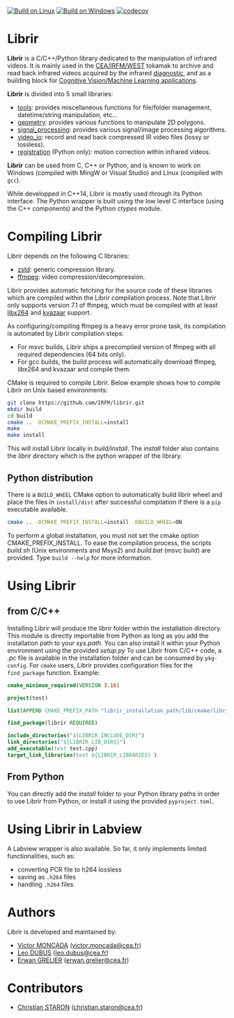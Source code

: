 [![Build on Linux](https://github.com/IRFM/librir/actions/workflows/build-linux.yml/badge.svg)](https://github.com/IRFM/librir/actions/workflows/build-linux.yml)
[![Build on Windows](https://github.com/IRFM/librir/actions/workflows/build-windows.yml/badge.svg?branch=main)](https://github.com/IRFM/librir/actions/workflows/build-windows.yml)
[![codecov](https://codecov.io/gh/IRFM/librir/graph/badge.svg?token=33OAGARS5K)](https://codecov.io/gh/IRFM/librir)

# Librir

**Librir** is a C/C++/Python library dedicated to the manipulation of infrared videos. It is mainly used in the [CEA/IRFM/WEST](https://irfm.cea.fr/en/west/) tokamak to archive and read back infrared videos acquired by the infrared [diagnostic](https://www.sciencedirect.com/science/article/pii/S0920379619304120), and as a building block for [Cognitive Vision/Machine Learning applications](https://www.sciencedirect.com/science/article/pii/S092037962300220X).

**Librir** is divided into 5 small libraries:

 - [tools](docs/tools.md): provides miscellaneous functions for file/folder management, datetime/string manipulation, etc...
 - [geometry](docs/geometry.md): provides various functions to manipulate 2D polygons.
 - [signal_processing](docs/signal_processing.md): provides various signal/image processing algorithms. 
 - [video_io](docs/video_io.md): record and read back compressed IR video files (lossy or lossless).
 - [registration](docs/registration.md) (Python only): motion correction within infrared videos.

**Librir** can be used from C, C++ or Python, and is known to work on Windows (compiled with MingW or Visual Studio) and Linux (compiled with `gcc`).

While developped in C++14, Librir is mostly used through its Python interface. The Python wrapper is built using the low level C interface (using the C++ components) and the Python *ctypes* module. 

# Compiling Librir

Librir depends on the following C libraries:

- [zstd](https://facebook.github.io/zstd/): generic compression library.
- [ffmpeg](https://www.ffmpeg.org/): video compression/decompression.

Librir provides automatic fetching for the source code of these libraries which are compiled within the Librir compilation process. 
Note that Librir only supports version 7.1 of ffmpeg, which must be compiled with at least [libx264](https://www.videolan.org/developers/x264.html) and [kvazaar](https://github.com/ultravideo/kvazaar) support.

As configuring/compiling ffmpeg is a heavy error prone task, its compilation is automated by Librir compilation steps:

-	For msvc builds, Librir ships a precompiled version of ffmpeg with all required dependencies (64 bits only).
-	For gcc builds, the build process will automatically download ffmpeg, libx264 and kvazaar and compile them.

CMake is required to compile Librir. Below example shows how to compile Librir on Unix based environments:

```bash
git clone https://github.com/IRFM/librir.git
mkdir build
cd build
cmake .. -DCMAKE_PREFIX_INSTALL=install
make
make install
```

This will install Librir locally in *build/install*. The *install* folder also contains the *librir* directory which is the python wrapper of the library. 

## Python distribution

There is a `BUILD_WHEEL` CMake option to automatically build librir wheel and place the files in `install/dist` after successful compilation if there is a `pip` executable available.  

```bash
cmake .. -DCMAKE_PREFIX_INSTALL=install -DBUILD_WHEEL=ON
```

To perform a global installation, you must not set the cmake option CMAKE_PREFIX_INSTALL.
To ease the compilation process, the scripts *build.sh* (Unix environments and Msys2) and *build.bat* (msvc build) are provided. Type ```build --help``` for more information.

# Using Librir 

## from C/C++

Installing Librir will produce the *librir* folder within the installation directory. This module is directly importable from Python as long as you add the installation path to your *sys.path*. You can also install it within your Python environment using the provided *setup.py*
To use Librir from C/C++ code, a *.pc* file is available in the installation folder and can be consumed by ```pkg-config```. For ```cmake``` users, Librir provides configuration files for the ```find_package``` function. Example:

```cmake
cmake_minimum_required(VERSION 3.16)

project(test)

list(APPEND CMAKE_PREFIX_PATH "librir_installation_path/lib/cmake/librir")

find_package(librir REQUIRED)

include_directories("${LIBRIR_INCLUDE_DIR}")
link_directories("${LIBRIR_LIB_DIRS}")
add_executable(test test.cpp)
target_link_libraries(test ${LIBRIR_LIBRARIES} )
```

## From Python

You can directly add the *install* folder to your Python library paths in order to use Librir from Python, or install it using the provided `pyproject.toml`.


# Using Librir in Labview

A Labview wrapper is also available. So far, it only implements limited functionalities, such as:

- converting PCR file to h264 lossless
- saving as `.h264` files 
- handling `.h264` files


# Authors

Librir is developed and maintained by:

- [Victor MONCADA](mailto:victor.moncada@cea.fr) (victor.moncada@cea.fr)
- [Leo DUBUS](mailto:leo.dubus@cea.fr) (leo.dubus@cea.fr)
- [Erwan GRELIER](mailto:erwan.grelier@cea.fr) (erwan.grelier@cea.fr)

# Contributors

- [Christian STARON](mailto:christian.staron@cea.fr) (christian.staron@cea.fr)
